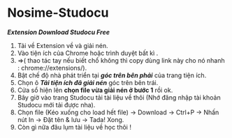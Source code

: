 # Nosime-Studocu
 ___Extension Download Studocu Free___
1. Tải về Extension về và giải nén.
2. Vào tiện ích của Chrome hoặc trình duyệt bất kì .
3. =>( thao tác tay nếu biết chổ không thì copy dùng link này cho nó nhanh : chrome://extensions/).
4. Bật chế độ nhà phát triển tại **_góc trên bên phải_** của trang tiện ích.
5. Chọn ô **_Tải tiện ích đã giải nén_** góc trên bên trái.
6. Cửa sổ hiện lên **chọn file vừa giải nén ở bước 1** rồi ok.
7. Bây giờ vào trang Studocu tải tài liệu về thôi (Nhớ đăng nhập tài khoản Studocu mới tải được nha).
8. Chọn file (Kéo xuống cho load hết file) -> Download -> Ctrl+P -> Nhấn nút In -> Đặt tên & lưu -> Tada! Xong.
9. Còn gì nữa đâu lụm tài liệu về học thôi !
